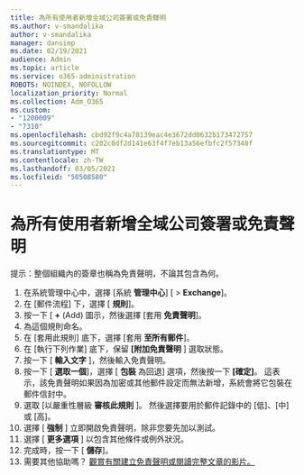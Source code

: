 ```yaml
---
title: 為所有使用者新增全域公司簽署或免責聲明
ms.author: v-smandalika
author: v-smandalika
manager: dansimp
ms.date: 02/19/2021
audience: Admin
ms.topic: article
ms.service: o365-administration
ROBOTS: NOINDEX, NOFOLLOW
localization_priority: Normal
ms.collection: Adm_O365
ms.custom:
- "1200009"
- "7310"
ms.openlocfilehash: cbd92f9c4a78139eac4e3672dd0632b173472757
ms.sourcegitcommit: c202c0df2d141e63f4f7eb13a56efbfc2f57348f
ms.translationtype: MT
ms.contentlocale: zh-TW
ms.lasthandoff: 03/05/2021
ms.locfileid: "50508580"
---
```

# <a name="add-a-global-company-signature-or-disclaimer-for-all-users"></a>為所有使用者新增全域公司簽署或免責聲明

提示：整個組織內的簽章也稱為免責聲明，不論其包含為何。

1. 在系統管理中心中，選擇 [系統 **管理中心**] [  >  **Exchange**]。
2. 在 [郵件流程] 下，選擇 [ **規則**]。
3. 按一下 [ **+** (Add) 圖示，然後選擇 [套用 **免責聲明**]。
4. 為這個規則命名。
5. 在 [套用此規則] 底下，選擇 [套用 **至所有郵件**]。
6. 在 [執行下列作業] 底下，保留 **[附加免責聲明** ] 選取狀態。
7. 按一下 [ **輸入文字** ]，然後輸入免責聲明。
8. 按一下 [ **選取一個**]，選擇 [ **包裝** 為回退] 選項，然後按一下 **[確定]**。 這表示，該免責聲明如果因為加密或其他郵件設定而無法新增，系統會將它包裝在郵件信封中。
9. 選取 [以嚴重性層級 **審核此規則** ]。 然後選擇要用於郵件記錄中的 [低]、[中] 或 [高]。
10. 選擇 [ **強制** ] 立即開啟免責聲明，除非您要先加以測試。
11. 選擇 [ **更多選項** ] 以包含其他條件或例外狀況。
12. 完成時，按一下 [ **儲存**]。
13. 需要其他協助嗎？ [觀賞有關建立免責聲明或閱讀完整文章的影片。](https://support.office.com/article/2d75860f-c527-4352-a7f6-73eba54c0c72?wt.mc_id=Chat_GlobalSignature)